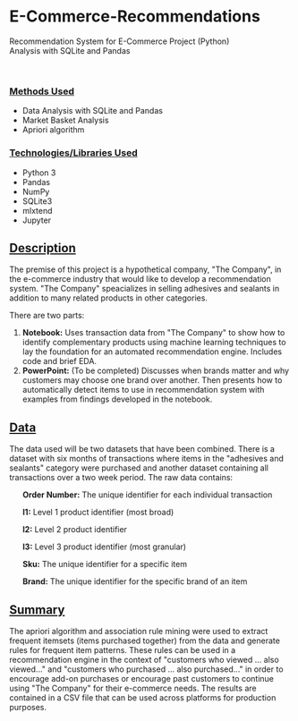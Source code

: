 # E-Commerce-Recommendations
Recommendation System for E-Commerce Project (Python)<br>
Analysis with SQLite and Pandas

<br>

### <u>Methods Used</u>
<ul>
  <li>Data Analysis with SQLite and Pandas</li>
  <li>Market Basket Analysis</li>
  <li>Apriori algorithm</li>
  </ul>

### <u>Technologies/Libraries Used</u>
<ul>
  <li>Python 3</li>
  <li>Pandas</li>
  <li>NumPy</li>
  <li>SQLite3</li>
  <li>mlxtend</li>
  <li>Jupyter</li>
  </ul>
  
## <u>Description</u>
The premise of this project is a hypothetical company, "The Company", in the e-commerce industry that would like to develop a recommendation system. "The Company" speacializes in selling adhesives and sealants in addition to many related products in other categories.

There are two parts:
<ol>
  <li><b>Notebook:</b> Uses transaction data from "The Company" to show how to identify complementary products using machine learning techniques to lay the foundation for an automated recommendation engine. Includes code and brief EDA.</li>
  <li><b>PowerPoint:</b> (To be completed) Discusses when brands matter and why customers may choose one brand over another. Then presents how to automatically detect items to use in recommendation system with examples from findings developed in the notebook.</li>
</ol>

## <u>Data </u>
The data used will be two datasets that have been combined. There is a dataset with six months of transactions where items in the "adhesives and sealants" category were purchased and another dataset containing all transactions over a two week period. The raw data contains:

<ul><b>Order Number:</b> The unique identifier for each individual transaction</ul>
<ul><b>l1:</b> Level 1 product identifier (most broad)</ul>
<ul><b>l2:</b> Level 2 product identifier</ul>
<ul><b>l3:</b> Level 3 product identifier (most granular)</ul>
<ul><b>Sku:</b> The unique identifier for a specific item</ul>
<ul><b>Brand:</b> The unique identifier for the specific brand of an item </ul>

## <u>Summary</u>
The apriori algorithm and association rule mining were used to extract frequent itemsets (items purchased together) from the data and generate rules for frequent item patterns. These rules can be used in a recommendation engine in the context of "customers who viewed ... also viewed..." and "customers who purchased ... also purchased..." in order to encourage add-on purchases or encourage past customers to  continue using "The Company" for their e-commerce needs. The results are contained in a CSV file that can be used across platforms for production purposes.

 
 
